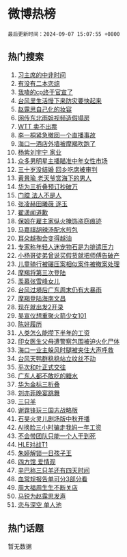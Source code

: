 # 微博热榜

`最后更新时间：2024-09-07 15:07:55 +0800`

## 热门搜索

1. [习主席的中非时间](https://m.weibo.cn/search?containerid=100103type%3D1%26t%3D10%26q%3D%23%E4%B9%A0%E4%B8%BB%E5%B8%AD%E7%9A%84%E4%B8%AD%E9%9D%9E%E6%97%B6%E9%97%B4%23&stream_entry_id=51&isnewpage=1&extparam=seat%3D1%26cate%3D10103%26pos%3D0%26filter_type%3Drealtimehot%26stream_entry_id%3D51%26c_type%3D51%26q%3D%2523%25E4%25B9%25A0%25E4%25B8%25BB%25E5%25B8%25AD%25E7%259A%2584%25E4%25B8%25AD%25E9%259D%259E%25E6%2597%25B6%25E9%2597%25B4%2523%26dgr%3D0%26display_time%3D1725692874%26pre_seqid%3D17256928742770944463)
1. [有没有二本恋综](https://m.weibo.cn/search?containerid=100103type%3D1%26t%3D10%26q%3D%23%E6%9C%89%E6%B2%A1%E6%9C%89%E4%BA%8C%E6%9C%AC%E6%81%8B%E7%BB%BC%23&stream_entry_id=31&isnewpage=1&extparam=seat%3D1%26cate%3D5001%26band_rank%3D1%26flag%3D2%26stream_entry_id%3D31%26pos%3D0%26lcate%3D5001%26filter_type%3Drealtimehot%26realpos%3D1%26c_type%3D31%26q%3D%2523%25E6%259C%2589%25E6%25B2%25A1%25E6%259C%2589%25E4%25BA%258C%25E6%259C%25AC%25E6%2581%258B%25E7%25BB%25BC%2523%26dgr%3D0%26display_time%3D1725692874%26pre_seqid%3D17256928742770944463)
1. [我嗑的cp终于官宣了](https://m.weibo.cn/search?containerid=100103type%3D1%26t%3D10%26q%3D%E6%88%91%E5%97%91%E7%9A%84cp%E7%BB%88%E4%BA%8E%E5%AE%98%E5%AE%A3%E4%BA%86&stream_entry_id=31&isnewpage=1&extparam=seat%3D1%26cate%3D5001%26band_rank%3D2%26flag%3D1%26stream_entry_id%3D31%26pos%3D1%26lcate%3D5001%26filter_type%3Drealtimehot%26realpos%3D2%26c_type%3D31%26q%3D%25E6%2588%2591%25E5%2597%2591%25E7%259A%2584cp%25E7%25BB%2588%25E4%25BA%258E%25E5%25AE%2598%25E5%25AE%25A3%25E4%25BA%2586%26dgr%3D0%26display_time%3D1725692874%26pre_seqid%3D17256928742770944463)
1. [台风里生活慢下来防灾要快起来](https://m.weibo.cn/search?containerid=100103type%3D1%26t%3D10%26q%3D%23%E5%8F%B0%E9%A3%8E%E9%87%8C%E7%94%9F%E6%B4%BB%E6%85%A2%E4%B8%8B%E6%9D%A5%E9%98%B2%E7%81%BE%E8%A6%81%E5%BF%AB%E8%B5%B7%E6%9D%A5%23&stream_entry_id=31&isnewpage=1&extparam=seat%3D1%26cate%3D5001%26band_rank%3D3%26flag%3D0%26stream_entry_id%3D31%26pos%3D2%26lcate%3D5001%26filter_type%3Drealtimehot%26realpos%3D3%26c_type%3D31%26q%3D%2523%25E5%258F%25B0%25E9%25A3%258E%25E9%2587%258C%25E7%2594%259F%25E6%25B4%25BB%25E6%2585%25A2%25E4%25B8%258B%25E6%259D%25A5%25E9%2598%25B2%25E7%2581%25BE%25E8%25A6%2581%25E5%25BF%25AB%25E8%25B5%25B7%25E6%259D%25A5%2523%26dgr%3D0%26display_time%3D1725692874%26pre_seqid%3D17256928742770944463)
1. [赵露思自己化的妆容](https://m.weibo.cn/search?containerid=100103type%3D1%26t%3D10%26q%3D%23%E8%B5%B5%E9%9C%B2%E6%80%9D%E8%87%AA%E5%B7%B1%E5%8C%96%E7%9A%84%E5%A6%86%E5%AE%B9%23&stream_entry_id=31&isnewpage=1&extparam=seat%3D1%26cate%3D5001%26band_rank%3D4%26flag%3D1%26stream_entry_id%3D31%26pos%3D3%26lcate%3D5001%26filter_type%3Drealtimehot%26realpos%3D4%26c_type%3D31%26q%3D%2523%25E8%25B5%25B5%25E9%259C%25B2%25E6%2580%259D%25E8%2587%25AA%25E5%25B7%25B1%25E5%258C%2596%25E7%259A%2584%25E5%25A6%2586%25E5%25AE%25B9%2523%26dgr%3D0%26display_time%3D1725692874%26pre_seqid%3D17256928742770944463)
1. [网传东北雨姐视频造假塌房](https://m.weibo.cn/search?containerid=100103type%3D1%26t%3D10%26q%3D%23%E7%BD%91%E4%BC%A0%E4%B8%9C%E5%8C%97%E9%9B%A8%E5%A7%90%E8%A7%86%E9%A2%91%E9%80%A0%E5%81%87%E5%A1%8C%E6%88%BF%23&stream_entry_id=31&isnewpage=1&extparam=seat%3D1%26cate%3D5001%26band_rank%3D5%26flag%3D2%26stream_entry_id%3D31%26pos%3D4%26lcate%3D5001%26filter_type%3Drealtimehot%26realpos%3D5%26c_type%3D31%26q%3D%2523%25E7%25BD%2591%25E4%25BC%25A0%25E4%25B8%259C%25E5%258C%2597%25E9%259B%25A8%25E5%25A7%2590%25E8%25A7%2586%25E9%25A2%2591%25E9%2580%25A0%25E5%2581%2587%25E5%25A1%258C%25E6%2588%25BF%2523%26dgr%3D0%26display_time%3D1725692874%26pre_seqid%3D17256928742770944463)
1. [WTT 卖不出票](https://m.weibo.cn/search?containerid=100103type%3D1%26t%3D10%26q%3DWTT+%E5%8D%96%E4%B8%8D%E5%87%BA%E7%A5%A8&stream_entry_id=31&isnewpage=1&extparam=seat%3D1%26cate%3D5001%26band_rank%3D6%26flag%3D0%26stream_entry_id%3D31%26pos%3D5%26lcate%3D5001%26filter_type%3Drealtimehot%26realpos%3D6%26c_type%3D31%26q%3DWTT%2520%25E5%258D%2596%25E4%25B8%258D%25E5%2587%25BA%25E7%25A5%25A8%26dgr%3D0%26display_time%3D1725692874%26pre_seqid%3D17256928742770944463)
1. [李一桐紧急撤回一个直播事故](https://m.weibo.cn/search?containerid=100103type%3D1%26t%3D10%26q%3D%E6%9D%8E%E4%B8%80%E6%A1%90%E7%B4%A7%E6%80%A5%E6%92%A4%E5%9B%9E%E4%B8%80%E4%B8%AA%E7%9B%B4%E6%92%AD%E4%BA%8B%E6%95%85&stream_entry_id=31&isnewpage=1&extparam=seat%3D1%26cate%3D5001%26band_rank%3D7%26flag%3D0%26stream_entry_id%3D31%26pos%3D6%26lcate%3D5001%26filter_type%3Drealtimehot%26realpos%3D7%26c_type%3D31%26q%3D%25E6%259D%258E%25E4%25B8%2580%25E6%25A1%2590%25E7%25B4%25A7%25E6%2580%25A5%25E6%2592%25A4%25E5%259B%259E%25E4%25B8%2580%25E4%25B8%25AA%25E7%259B%25B4%25E6%2592%25AD%25E4%25BA%258B%25E6%2595%2585%26dgr%3D0%26display_time%3D1725692874%26pre_seqid%3D17256928742770944463)
1. [海口一酒店外墙被摩羯吹跑了](https://m.weibo.cn/search?containerid=100103type%3D1%26t%3D10%26q%3D%23%E6%B5%B7%E5%8F%A3%E4%B8%80%E9%85%92%E5%BA%97%E5%A4%96%E5%A2%99%E8%A2%AB%E6%91%A9%E7%BE%AF%E5%90%B9%E8%B7%91%E4%BA%86%23&stream_entry_id=31&isnewpage=1&extparam=seat%3D1%26cate%3D5001%26band_rank%3D8%26flag%3D1%26stream_entry_id%3D31%26pos%3D7%26lcate%3D5001%26filter_type%3Drealtimehot%26realpos%3D8%26c_type%3D31%26q%3D%2523%25E6%25B5%25B7%25E5%258F%25A3%25E4%25B8%2580%25E9%2585%2592%25E5%25BA%2597%25E5%25A4%2596%25E5%25A2%2599%25E8%25A2%25AB%25E6%2591%25A9%25E7%25BE%25AF%25E5%2590%25B9%25E8%25B7%2591%25E4%25BA%2586%2523%26dgr%3D0%26display_time%3D1725692874%26pre_seqid%3D17256928742770944463)
1. [杨紫刘宇宁 家业](https://m.weibo.cn/search?containerid=100103type%3D1%26t%3D10%26q%3D%E6%9D%A8%E7%B4%AB%E5%88%98%E5%AE%87%E5%AE%81+%E5%AE%B6%E4%B8%9A&stream_entry_id=31&isnewpage=1&extparam=seat%3D1%26cate%3D5001%26band_rank%3D9%26flag%3D1%26stream_entry_id%3D31%26pos%3D8%26lcate%3D5001%26filter_type%3Drealtimehot%26realpos%3D9%26c_type%3D31%26q%3D%25E6%259D%25A8%25E7%25B4%25AB%25E5%2588%2598%25E5%25AE%2587%25E5%25AE%2581%2520%25E5%25AE%25B6%25E4%25B8%259A%26dgr%3D0%26display_time%3D1725692874%26pre_seqid%3D17256928742770944463)
1. [众多男明星主播瞄准中年女性市场](https://m.weibo.cn/search?containerid=100103type%3D1%26t%3D10%26q%3D%23%E4%BC%97%E5%A4%9A%E7%94%B7%E6%98%8E%E6%98%9F%E4%B8%BB%E6%92%AD%E7%9E%84%E5%87%86%E4%B8%AD%E5%B9%B4%E5%A5%B3%E6%80%A7%E5%B8%82%E5%9C%BA%23&stream_entry_id=31&isnewpage=1&extparam=seat%3D1%26cate%3D5001%26band_rank%3D10%26flag%3D1%26stream_entry_id%3D31%26pos%3D9%26lcate%3D5001%26filter_type%3Drealtimehot%26realpos%3D10%26c_type%3D31%26q%3D%2523%25E4%25BC%2597%25E5%25A4%259A%25E7%2594%25B7%25E6%2598%258E%25E6%2598%259F%25E4%25B8%25BB%25E6%2592%25AD%25E7%259E%2584%25E5%2587%2586%25E4%25B8%25AD%25E5%25B9%25B4%25E5%25A5%25B3%25E6%2580%25A7%25E5%25B8%2582%25E5%259C%25BA%2523%26dgr%3D0%26display_time%3D1725692874%26pre_seqid%3D17256928742770944463)
1. [三十岁没结婚 回乡吃席被审判](https://m.weibo.cn/search?containerid=100103type%3D1%26t%3D10%26q%3D%E4%B8%89%E5%8D%81%E5%B2%81%E6%B2%A1%E7%BB%93%E5%A9%9A+%E5%9B%9E%E4%B9%A1%E5%90%83%E5%B8%AD%E8%A2%AB%E5%AE%A1%E5%88%A4&stream_entry_id=31&isnewpage=1&extparam=seat%3D1%26cate%3D5001%26band_rank%3D11%26flag%3D1%26stream_entry_id%3D31%26pos%3D10%26lcate%3D5001%26filter_type%3Drealtimehot%26realpos%3D11%26c_type%3D31%26q%3D%25E4%25B8%2589%25E5%258D%2581%25E5%25B2%2581%25E6%25B2%25A1%25E7%25BB%2593%25E5%25A9%259A%2520%25E5%259B%259E%25E4%25B9%25A1%25E5%2590%2583%25E5%25B8%25AD%25E8%25A2%25AB%25E5%25AE%25A1%25E5%2588%25A4%26dgr%3D0%26display_time%3D1725692874%26pre_seqid%3D17256928742770944463)
1. [黄景瑜 老天爷赏海下的男人](https://m.weibo.cn/search?containerid=100103type%3D1%26t%3D10%26q%3D%E9%BB%84%E6%99%AF%E7%91%9C+%E8%80%81%E5%A4%A9%E7%88%B7%E8%B5%8F%E6%B5%B7%E4%B8%8B%E7%9A%84%E7%94%B7%E4%BA%BA&stream_entry_id=31&isnewpage=1&extparam=seat%3D1%26cate%3D5001%26band_rank%3D12%26flag%3D1%26stream_entry_id%3D31%26pos%3D11%26lcate%3D5001%26filter_type%3Drealtimehot%26realpos%3D12%26c_type%3D31%26q%3D%25E9%25BB%2584%25E6%2599%25AF%25E7%2591%259C%2520%25E8%2580%2581%25E5%25A4%25A9%25E7%2588%25B7%25E8%25B5%258F%25E6%25B5%25B7%25E4%25B8%258B%25E7%259A%2584%25E7%2594%25B7%25E4%25BA%25BA%26dgr%3D0%26display_time%3D1725692874%26pre_seqid%3D17256928742770944463)
1. [华为三折叠预订秒破万](https://m.weibo.cn/search?containerid=100103type%3D1%26t%3D10%26q%3D%23%E5%8D%8E%E4%B8%BA%E4%B8%89%E6%8A%98%E5%8F%A0%E9%A2%84%E8%AE%A2%E7%A7%92%E7%A0%B4%E4%B8%87%23&stream_entry_id=31&isnewpage=1&extparam=seat%3D1%26cate%3D5001%26band_rank%3D13%26flag%3D0%26stream_entry_id%3D31%26pos%3D12%26lcate%3D5001%26filter_type%3Drealtimehot%26realpos%3D13%26c_type%3D31%26q%3D%2523%25E5%258D%258E%25E4%25B8%25BA%25E4%25B8%2589%25E6%258A%2598%25E5%258F%25A0%25E9%25A2%2584%25E8%25AE%25A2%25E7%25A7%2592%25E7%25A0%25B4%25E4%25B8%2587%2523%26dgr%3D0%26display_time%3D1725692874%26pre_seqid%3D17256928742770944463)
1. [门腔 法人不是人](https://m.weibo.cn/search?containerid=100103type%3D1%26t%3D10%26q%3D%E9%97%A8%E8%85%94+%E6%B3%95%E4%BA%BA%E4%B8%8D%E6%98%AF%E4%BA%BA&stream_entry_id=31&isnewpage=1&extparam=seat%3D1%26cate%3D5001%26band_rank%3D14%26flag%3D1%26stream_entry_id%3D31%26pos%3D13%26lcate%3D5001%26filter_type%3Drealtimehot%26realpos%3D14%26c_type%3D31%26q%3D%25E9%2597%25A8%25E8%2585%2594%2520%25E6%25B3%2595%25E4%25BA%25BA%25E4%25B8%258D%25E6%2598%25AF%25E4%25BA%25BA%26dgr%3D0%26display_time%3D1725692874%26pre_seqid%3D17256928742770944463)
1. [张凌赫田曦薇 逐玉](https://m.weibo.cn/search?containerid=100103type%3D1%26t%3D10%26q%3D%E5%BC%A0%E5%87%8C%E8%B5%AB%E7%94%B0%E6%9B%A6%E8%96%87+%E9%80%90%E7%8E%89&stream_entry_id=31&isnewpage=1&extparam=seat%3D1%26cate%3D5001%26band_rank%3D15%26flag%3D1%26stream_entry_id%3D31%26pos%3D14%26lcate%3D5001%26filter_type%3Drealtimehot%26realpos%3D15%26c_type%3D31%26q%3D%25E5%25BC%25A0%25E5%2587%258C%25E8%25B5%25AB%25E7%2594%25B0%25E6%259B%25A6%25E8%2596%2587%2520%25E9%2580%2590%25E7%258E%2589%26dgr%3D0%26display_time%3D1725692874%26pre_seqid%3D17256928742770944463)
1. [翟潇闻道歉](https://m.weibo.cn/search?containerid=100103type%3D1%26t%3D10%26q%3D%E7%BF%9F%E6%BD%87%E9%97%BB%E9%81%93%E6%AD%89&stream_entry_id=31&isnewpage=1&extparam=seat%3D1%26cate%3D5001%26band_rank%3D16%26flag%3D2%26stream_entry_id%3D31%26pos%3D15%26lcate%3D5001%26filter_type%3Drealtimehot%26realpos%3D16%26c_type%3D31%26q%3D%25E7%25BF%259F%25E6%25BD%2587%25E9%2597%25BB%25E9%2581%2593%25E6%25AD%2589%26dgr%3D0%26display_time%3D1725692874%26pre_seqid%3D17256928742770944463)
1. [保姆在雇主家纵火掩饰盗窃痕迹](https://m.weibo.cn/search?containerid=100103type%3D1%26t%3D10%26q%3D%23%E4%BF%9D%E5%A7%86%E5%9C%A8%E9%9B%87%E4%B8%BB%E5%AE%B6%E7%BA%B5%E7%81%AB%E6%8E%A9%E9%A5%B0%E7%9B%97%E7%AA%83%E7%97%95%E8%BF%B9%23&stream_entry_id=31&isnewpage=1&extparam=seat%3D1%26cate%3D5001%26band_rank%3D17%26flag%3D1%26stream_entry_id%3D31%26pos%3D16%26lcate%3D5001%26filter_type%3Drealtimehot%26realpos%3D17%26c_type%3D31%26q%3D%2523%25E4%25BF%259D%25E5%25A7%2586%25E5%259C%25A8%25E9%259B%2587%25E4%25B8%25BB%25E5%25AE%25B6%25E7%25BA%25B5%25E7%2581%25AB%25E6%258E%25A9%25E9%25A5%25B0%25E7%259B%2597%25E7%25AA%2583%25E7%2597%2595%25E8%25BF%25B9%2523%26dgr%3D0%26display_time%3D1725692874%26pre_seqid%3D17256928742770944463)
1. [马嘉祺胡辣汤配水煎包](https://m.weibo.cn/search?containerid=100103type%3D1%26t%3D10%26q%3D%23%E9%A9%AC%E5%98%89%E7%A5%BA%E8%83%A1%E8%BE%A3%E6%B1%A4%E9%85%8D%E6%B0%B4%E7%85%8E%E5%8C%85%23&stream_entry_id=31&isnewpage=1&extparam=seat%3D1%26cate%3D5001%26band_rank%3D18%26flag%3D0%26stream_entry_id%3D31%26pos%3D17%26lcate%3D5001%26filter_type%3Drealtimehot%26realpos%3D18%26c_type%3D31%26q%3D%2523%25E9%25A9%25AC%25E5%2598%2589%25E7%25A5%25BA%25E8%2583%25A1%25E8%25BE%25A3%25E6%25B1%25A4%25E9%2585%258D%25E6%25B0%25B4%25E7%2585%258E%25E5%258C%2585%2523%26dgr%3D0%26display_time%3D1725692874%26pre_seqid%3D17256928742770944463)
1. [耳朵越掏会变得越油](https://m.weibo.cn/search?containerid=100103type%3D1%26t%3D10%26q%3D%23%E8%80%B3%E6%9C%B5%E8%B6%8A%E6%8E%8F%E4%BC%9A%E5%8F%98%E5%BE%97%E8%B6%8A%E6%B2%B9%23&stream_entry_id=31&isnewpage=1&extparam=seat%3D1%26cate%3D5001%26band_rank%3D19%26flag%3D0%26stream_entry_id%3D31%26pos%3D18%26lcate%3D5001%26filter_type%3Drealtimehot%26realpos%3D19%26c_type%3D31%26q%3D%2523%25E8%2580%25B3%25E6%259C%25B5%25E8%25B6%258A%25E6%258E%258F%25E4%25BC%259A%25E5%258F%2598%25E5%25BE%2597%25E8%25B6%258A%25E6%25B2%25B9%2523%26dgr%3D0%26display_time%3D1725692874%26pre_seqid%3D17256928742770944463)
1. [专家称年轻人迷宠物石是为排遣压力](https://m.weibo.cn/search?containerid=100103type%3D1%26t%3D10%26q%3D%23%E4%B8%93%E5%AE%B6%E7%A7%B0%E5%B9%B4%E8%BD%BB%E4%BA%BA%E8%BF%B7%E5%AE%A0%E7%89%A9%E7%9F%B3%E6%98%AF%E4%B8%BA%E6%8E%92%E9%81%A3%E5%8E%8B%E5%8A%9B%23&stream_entry_id=31&isnewpage=1&extparam=seat%3D1%26cate%3D5001%26band_rank%3D20%26flag%3D1%26stream_entry_id%3D31%26pos%3D19%26lcate%3D5001%26filter_type%3Drealtimehot%26realpos%3D20%26c_type%3D31%26q%3D%2523%25E4%25B8%2593%25E5%25AE%25B6%25E7%25A7%25B0%25E5%25B9%25B4%25E8%25BD%25BB%25E4%25BA%25BA%25E8%25BF%25B7%25E5%25AE%25A0%25E7%2589%25A9%25E7%259F%25B3%25E6%2598%25AF%25E4%25B8%25BA%25E6%258E%2592%25E9%2581%25A3%25E5%258E%258B%25E5%258A%259B%2523%26dgr%3D0%26display_time%3D1725692874%26pre_seqid%3D17256928742770944463)
1. [小杨哥徒弟曾说买假货就把师傅告破产](https://m.weibo.cn/search?containerid=100103type%3D1%26t%3D10%26q%3D%23%E5%B0%8F%E6%9D%A8%E5%93%A5%E5%BE%92%E5%BC%9F%E6%9B%BE%E8%AF%B4%E4%B9%B0%E5%81%87%E8%B4%A7%E5%B0%B1%E6%8A%8A%E5%B8%88%E5%82%85%E5%91%8A%E7%A0%B4%E4%BA%A7%23&stream_entry_id=31&isnewpage=1&extparam=seat%3D1%26cate%3D5001%26band_rank%3D21%26flag%3D2%26stream_entry_id%3D31%26pos%3D20%26lcate%3D5001%26filter_type%3Drealtimehot%26realpos%3D21%26c_type%3D31%26q%3D%2523%25E5%25B0%258F%25E6%259D%25A8%25E5%2593%25A5%25E5%25BE%2592%25E5%25BC%259F%25E6%259B%25BE%25E8%25AF%25B4%25E4%25B9%25B0%25E5%2581%2587%25E8%25B4%25A7%25E5%25B0%25B1%25E6%258A%258A%25E5%25B8%2588%25E5%2582%2585%25E5%2591%258A%25E7%25A0%25B4%25E4%25BA%25A7%2523%26dgr%3D0%26display_time%3D1725692874%26pre_seqid%3D17256928742770944463)
1. [儿童骑行被碾压案相似案件被撤案处理](https://m.weibo.cn/search?containerid=100103type%3D1%26t%3D10%26q%3D%23%E5%84%BF%E7%AB%A5%E9%AA%91%E8%A1%8C%E8%A2%AB%E7%A2%BE%E5%8E%8B%E6%A1%88%E7%9B%B8%E4%BC%BC%E6%A1%88%E4%BB%B6%E8%A2%AB%E6%92%A4%E6%A1%88%E5%A4%84%E7%90%86%23&stream_entry_id=31&isnewpage=1&extparam=seat%3D1%26cate%3D5001%26band_rank%3D22%26flag%3D1%26stream_entry_id%3D31%26pos%3D21%26lcate%3D5001%26filter_type%3Drealtimehot%26realpos%3D22%26c_type%3D31%26q%3D%2523%25E5%2584%25BF%25E7%25AB%25A5%25E9%25AA%2591%25E8%25A1%258C%25E8%25A2%25AB%25E7%25A2%25BE%25E5%258E%258B%25E6%25A1%2588%25E7%259B%25B8%25E4%25BC%25BC%25E6%25A1%2588%25E4%25BB%25B6%25E8%25A2%25AB%25E6%2592%25A4%25E6%25A1%2588%25E5%25A4%2584%25E7%2590%2586%2523%26dgr%3D0%26display_time%3D1725692874%26pre_seqid%3D17256928742770944463)
1. [摩羯将第三次登陆](https://m.weibo.cn/search?containerid=100103type%3D1%26t%3D10%26q%3D%23%E6%91%A9%E7%BE%AF%E5%B0%86%E7%AC%AC%E4%B8%89%E6%AC%A1%E7%99%BB%E9%99%86%23&stream_entry_id=31&isnewpage=1&extparam=seat%3D1%26cate%3D5001%26band_rank%3D23%26flag%3D0%26stream_entry_id%3D31%26pos%3D22%26lcate%3D5001%26filter_type%3Drealtimehot%26realpos%3D23%26c_type%3D31%26q%3D%2523%25E6%2591%25A9%25E7%25BE%25AF%25E5%25B0%2586%25E7%25AC%25AC%25E4%25B8%2589%25E6%25AC%25A1%25E7%2599%25BB%25E9%2599%2586%2523%26dgr%3D0%26display_time%3D1725692874%26pre_seqid%3D17256928742770944463)
1. [羡慕张雪峰女儿](https://m.weibo.cn/search?containerid=100103type%3D1%26t%3D10%26q%3D%E7%BE%A1%E6%85%95%E5%BC%A0%E9%9B%AA%E5%B3%B0%E5%A5%B3%E5%84%BF&stream_entry_id=31&isnewpage=1&extparam=seat%3D1%26cate%3D5001%26band_rank%3D24%26flag%3D1%26stream_entry_id%3D31%26pos%3D23%26lcate%3D5001%26filter_type%3Drealtimehot%26realpos%3D24%26c_type%3D31%26q%3D%25E7%25BE%25A1%25E6%2585%2595%25E5%25BC%25A0%25E9%259B%25AA%25E5%25B3%25B0%25E5%25A5%25B3%25E5%2584%25BF%26dgr%3D0%26display_time%3D1725692874%26pre_seqid%3D17256928742770944463)
1. [台风过境后广东周末仍有大暴雨](https://m.weibo.cn/search?containerid=100103type%3D1%26t%3D10%26q%3D%23%E5%8F%B0%E9%A3%8E%E8%BF%87%E5%A2%83%E5%90%8E%E5%B9%BF%E4%B8%9C%E5%91%A8%E6%9C%AB%E4%BB%8D%E6%9C%89%E5%A4%A7%E6%9A%B4%E9%9B%A8%23&stream_entry_id=31&isnewpage=1&extparam=seat%3D1%26cate%3D5001%26band_rank%3D25%26flag%3D0%26stream_entry_id%3D31%26pos%3D24%26lcate%3D5001%26filter_type%3Drealtimehot%26realpos%3D25%26c_type%3D31%26q%3D%2523%25E5%258F%25B0%25E9%25A3%258E%25E8%25BF%2587%25E5%25A2%2583%25E5%2590%258E%25E5%25B9%25BF%25E4%25B8%259C%25E5%2591%25A8%25E6%259C%25AB%25E4%25BB%258D%25E6%259C%2589%25E5%25A4%25A7%25E6%259A%25B4%25E9%259B%25A8%2523%26dgr%3D0%26display_time%3D1725692874%26pre_seqid%3D17256928742770944463)
1. [摩羯登陆海南文昌](https://m.weibo.cn/search?containerid=100103type%3D1%26t%3D10%26q%3D%23%E6%91%A9%E7%BE%AF%E7%99%BB%E9%99%86%E6%B5%B7%E5%8D%97%E6%96%87%E6%98%8C%23&stream_entry_id=31&isnewpage=1&extparam=seat%3D1%26cate%3D5001%26band_rank%3D26%26flag%3D0%26stream_entry_id%3D31%26pos%3D25%26lcate%3D5001%26filter_type%3Drealtimehot%26realpos%3D26%26c_type%3D31%26q%3D%2523%25E6%2591%25A9%25E7%25BE%25AF%25E7%2599%25BB%25E9%2599%2586%25E6%25B5%25B7%25E5%258D%2597%25E6%2596%2587%25E6%2598%258C%2523%26dgr%3D0%26display_time%3D1725692874%26pre_seqid%3D17256928742770944463)
1. [现在就出发2开录](https://m.weibo.cn/search?containerid=100103type%3D1%26t%3D10%26q%3D%23%E7%8E%B0%E5%9C%A8%E5%B0%B1%E5%87%BA%E5%8F%912%E5%BC%80%E5%BD%95%23&stream_entry_id=31&isnewpage=1&extparam=seat%3D1%26cate%3D5001%26band_rank%3D27%26flag%3D1%26stream_entry_id%3D31%26pos%3D26%26lcate%3D5001%26filter_type%3Drealtimehot%26realpos%3D27%26c_type%3D31%26q%3D%2523%25E7%258E%25B0%25E5%259C%25A8%25E5%25B0%25B1%25E5%2587%25BA%25E5%258F%25912%25E5%25BC%2580%25E5%25BD%2595%2523%26dgr%3D0%26display_time%3D1725692874%26pre_seqid%3D17256928742770944463)
1. [吴宣仪想重聚火箭少女101](https://m.weibo.cn/search?containerid=100103type%3D1%26t%3D10%26q%3D%E5%90%B4%E5%AE%A3%E4%BB%AA%E6%83%B3%E9%87%8D%E8%81%9A%E7%81%AB%E7%AE%AD%E5%B0%91%E5%A5%B3101&stream_entry_id=31&isnewpage=1&extparam=seat%3D1%26cate%3D5001%26band_rank%3D28%26flag%3D1%26stream_entry_id%3D31%26pos%3D27%26lcate%3D5001%26filter_type%3Drealtimehot%26realpos%3D28%26c_type%3D31%26q%3D%25E5%2590%25B4%25E5%25AE%25A3%25E4%25BB%25AA%25E6%2583%25B3%25E9%2587%258D%25E8%2581%259A%25E7%2581%25AB%25E7%25AE%25AD%25E5%25B0%2591%25E5%25A5%25B3101%26dgr%3D0%26display_time%3D1725692874%26pre_seqid%3D17256928742770944463)
1. [陈好履历](https://m.weibo.cn/search?containerid=100103type%3D1%26t%3D10%26q%3D%E9%99%88%E5%A5%BD%E5%B1%A5%E5%8E%86&stream_entry_id=31&isnewpage=1&extparam=seat%3D1%26cate%3D5001%26band_rank%3D29%26flag%3D1%26stream_entry_id%3D31%26pos%3D28%26lcate%3D5001%26filter_type%3Drealtimehot%26realpos%3D29%26c_type%3D31%26q%3D%25E9%2599%2588%25E5%25A5%25BD%25E5%25B1%25A5%25E5%258E%2586%26dgr%3D0%26display_time%3D1725692874%26pre_seqid%3D17256928742770944463)
1. [人类怎么能攒下半年的工资](https://m.weibo.cn/search?containerid=100103type%3D1%26t%3D10%26q%3D%E4%BA%BA%E7%B1%BB%E6%80%8E%E4%B9%88%E8%83%BD%E6%94%92%E4%B8%8B%E5%8D%8A%E5%B9%B4%E7%9A%84%E5%B7%A5%E8%B5%84&stream_entry_id=31&isnewpage=1&extparam=seat%3D1%26cate%3D5001%26band_rank%3D30%26flag%3D1%26stream_entry_id%3D31%26pos%3D29%26lcate%3D5001%26filter_type%3Drealtimehot%26realpos%3D30%26c_type%3D31%26q%3D%25E4%25BA%25BA%25E7%25B1%25BB%25E6%2580%258E%25E4%25B9%2588%25E8%2583%25BD%25E6%2594%2592%25E4%25B8%258B%25E5%258D%258A%25E5%25B9%25B4%25E7%259A%2584%25E5%25B7%25A5%25E8%25B5%2584%26dgr%3D0%26display_time%3D1725692874%26pre_seqid%3D17256928742770944463)
1. [印女医生父母遭警察包围被迫火化尸体](https://m.weibo.cn/search?containerid=100103type%3D1%26t%3D10%26q%3D%23%E5%8D%B0%E5%A5%B3%E5%8C%BB%E7%94%9F%E7%88%B6%E6%AF%8D%E9%81%AD%E8%AD%A6%E5%AF%9F%E5%8C%85%E5%9B%B4%E8%A2%AB%E8%BF%AB%E7%81%AB%E5%8C%96%E5%B0%B8%E4%BD%93%23&stream_entry_id=31&isnewpage=1&extparam=seat%3D1%26cate%3D5001%26band_rank%3D31%26flag%3D0%26stream_entry_id%3D31%26pos%3D30%26lcate%3D5001%26filter_type%3Drealtimehot%26realpos%3D31%26c_type%3D31%26q%3D%2523%25E5%258D%25B0%25E5%25A5%25B3%25E5%258C%25BB%25E7%2594%259F%25E7%2588%25B6%25E6%25AF%258D%25E9%2581%25AD%25E8%25AD%25A6%25E5%25AF%259F%25E5%258C%2585%25E5%259B%25B4%25E8%25A2%25AB%25E8%25BF%25AB%25E7%2581%25AB%25E5%258C%2596%25E5%25B0%25B8%25E4%25BD%2593%2523%26dgr%3D0%26display_time%3D1725692874%26pre_seqid%3D17256928742770944463)
1. [海口一业主躲风时腿被夹住大声呼救](https://m.weibo.cn/search?containerid=100103type%3D1%26t%3D10%26q%3D%23%E6%B5%B7%E5%8F%A3%E4%B8%80%E4%B8%9A%E4%B8%BB%E8%BA%B2%E9%A3%8E%E6%97%B6%E8%85%BF%E8%A2%AB%E5%A4%B9%E4%BD%8F%E5%A4%A7%E5%A3%B0%E5%91%BC%E6%95%91%23&stream_entry_id=31&isnewpage=1&extparam=seat%3D1%26cate%3D5001%26band_rank%3D32%26flag%3D1%26stream_entry_id%3D31%26pos%3D31%26lcate%3D5001%26filter_type%3Drealtimehot%26realpos%3D32%26c_type%3D31%26q%3D%2523%25E6%25B5%25B7%25E5%258F%25A3%25E4%25B8%2580%25E4%25B8%259A%25E4%25B8%25BB%25E8%25BA%25B2%25E9%25A3%258E%25E6%2597%25B6%25E8%2585%25BF%25E8%25A2%25AB%25E5%25A4%25B9%25E4%25BD%258F%25E5%25A4%25A7%25E5%25A3%25B0%25E5%2591%25BC%25E6%2595%2591%2523%26dgr%3D0%26display_time%3D1725692874%26pre_seqid%3D17256928742770944463)
1. [台风天鸭群稳稳站立纹丝不动](https://m.weibo.cn/search?containerid=100103type%3D1%26t%3D10%26q%3D%23%E5%8F%B0%E9%A3%8E%E5%A4%A9%E9%B8%AD%E7%BE%A4%E7%A8%B3%E7%A8%B3%E7%AB%99%E7%AB%8B%E7%BA%B9%E4%B8%9D%E4%B8%8D%E5%8A%A8%23&stream_entry_id=31&isnewpage=1&extparam=seat%3D1%26cate%3D5001%26band_rank%3D33%26flag%3D1%26stream_entry_id%3D31%26pos%3D32%26lcate%3D5001%26filter_type%3Drealtimehot%26realpos%3D33%26c_type%3D31%26q%3D%2523%25E5%258F%25B0%25E9%25A3%258E%25E5%25A4%25A9%25E9%25B8%25AD%25E7%25BE%25A4%25E7%25A8%25B3%25E7%25A8%25B3%25E7%25AB%2599%25E7%25AB%258B%25E7%25BA%25B9%25E4%25B8%259D%25E4%25B8%258D%25E5%258A%25A8%2523%26dgr%3D0%26display_time%3D1725692874%26pre_seqid%3D17256928742770944463)
1. [平次和叶正式交往](https://m.weibo.cn/search?containerid=100103type%3D1%26t%3D10%26q%3D%E5%B9%B3%E6%AC%A1%E5%92%8C%E5%8F%B6%E6%AD%A3%E5%BC%8F%E4%BA%A4%E5%BE%80&stream_entry_id=31&isnewpage=1&extparam=seat%3D1%26cate%3D5001%26band_rank%3D34%26flag%3D0%26stream_entry_id%3D31%26pos%3D33%26lcate%3D5001%26filter_type%3Drealtimehot%26realpos%3D34%26c_type%3D31%26q%3D%25E5%25B9%25B3%25E6%25AC%25A1%25E5%2592%258C%25E5%258F%25B6%25E6%25AD%25A3%25E5%25BC%258F%25E4%25BA%25A4%25E5%25BE%2580%26dgr%3D0%26display_time%3D1725692874%26pre_seqid%3D17256928742770944463)
1. [广东人都不敢吃的糖水](https://m.weibo.cn/search?containerid=100103type%3D1%26t%3D10%26q%3D%23%E5%B9%BF%E4%B8%9C%E4%BA%BA%E9%83%BD%E4%B8%8D%E6%95%A2%E5%90%83%E7%9A%84%E7%B3%96%E6%B0%B4%23&stream_entry_id=31&isnewpage=1&extparam=seat%3D1%26cate%3D5001%26band_rank%3D35%26flag%3D1%26stream_entry_id%3D31%26pos%3D34%26lcate%3D5001%26filter_type%3Drealtimehot%26realpos%3D35%26c_type%3D31%26q%3D%2523%25E5%25B9%25BF%25E4%25B8%259C%25E4%25BA%25BA%25E9%2583%25BD%25E4%25B8%258D%25E6%2595%25A2%25E5%2590%2583%25E7%259A%2584%25E7%25B3%2596%25E6%25B0%25B4%2523%26dgr%3D0%26display_time%3D1725692874%26pre_seqid%3D17256928742770944463)
1. [华为金标三折叠](https://m.weibo.cn/search?containerid=100103type%3D1%26t%3D10%26q%3D%23%E5%8D%8E%E4%B8%BA%E9%87%91%E6%A0%87%E4%B8%89%E6%8A%98%E5%8F%A0%23&stream_entry_id=31&isnewpage=1&extparam=seat%3D1%26cate%3D5001%26adid%3D253636%26flag%3D0%26stream_entry_id%3D31%26pos%3D35%26lcate%3D5001%26band_rank%3D36%26filter_type%3Drealtimehot%26realpos%3D36%26c_type%3D31%26q%3D%2523%25E5%258D%258E%25E4%25B8%25BA%25E9%2587%2591%25E6%25A0%2587%25E4%25B8%2589%25E6%258A%2598%25E5%258F%25A0%2523%26dgr%3D0%26display_time%3D1725692874%26pre_seqid%3D17256928742770944463)
1. [刘亦菲晚宴跳舞](https://m.weibo.cn/search?containerid=100103type%3D1%26t%3D10%26q%3D%23%E5%88%98%E4%BA%A6%E8%8F%B2%E6%99%9A%E5%AE%B4%E8%B7%B3%E8%88%9E%23&stream_entry_id=31&isnewpage=1&extparam=seat%3D1%26cate%3D5001%26band_rank%3D37%26flag%3D0%26stream_entry_id%3D31%26pos%3D36%26lcate%3D5001%26filter_type%3Drealtimehot%26realpos%3D37%26c_type%3D31%26q%3D%2523%25E5%2588%2598%25E4%25BA%25A6%25E8%258F%25B2%25E6%2599%259A%25E5%25AE%25B4%25E8%25B7%25B3%25E8%2588%259E%2523%26dgr%3D0%26display_time%3D1725692874%26pre_seqid%3D17256928742770944463)
1. [三只羊](https://m.weibo.cn/search?containerid=100103type%3D1%26t%3D10%26q%3D%E4%B8%89%E5%8F%AA%E7%BE%8A&stream_entry_id=31&isnewpage=1&extparam=seat%3D1%26cate%3D5001%26band_rank%3D38%26flag%3D0%26stream_entry_id%3D31%26pos%3D37%26lcate%3D5001%26filter_type%3Drealtimehot%26realpos%3D38%26c_type%3D31%26q%3D%25E4%25B8%2589%25E5%258F%25AA%25E7%25BE%258A%26dgr%3D0%26display_time%3D1725692874%26pre_seqid%3D17256928742770944463)
1. [谢霆锋玩三国志战略版](https://m.weibo.cn/search?containerid=100103type%3D1%26t%3D10%26q%3D%23%E8%B0%A2%E9%9C%86%E9%94%8B%E7%8E%A9%E4%B8%89%E5%9B%BD%E5%BF%97%E6%88%98%E7%95%A5%E7%89%88%23&stream_entry_id=31&isnewpage=1&extparam=seat%3D1%26cate%3D5001%26adid%3D253470%26flag%3D0%26stream_entry_id%3D31%26pos%3D38%26lcate%3D5001%26band_rank%3D39%26filter_type%3Drealtimehot%26realpos%3D39%26c_type%3D31%26q%3D%2523%25E8%25B0%25A2%25E9%259C%2586%25E9%2594%258B%25E7%258E%25A9%25E4%25B8%2589%25E5%259B%25BD%25E5%25BF%2597%25E6%2588%2598%25E7%2595%25A5%25E7%2589%2588%2523%26dgr%3D0%26display_time%3D1725692874%26pre_seqid%3D17256928742770944463)
1. [石昊火灵儿剧场版中秋开播](https://m.weibo.cn/search?containerid=100103type%3D1%26t%3D10%26q%3D%E7%9F%B3%E6%98%8A%E7%81%AB%E7%81%B5%E5%84%BF%E5%89%A7%E5%9C%BA%E7%89%88%E4%B8%AD%E7%A7%8B%E5%BC%80%E6%92%AD&stream_entry_id=31&isnewpage=1&extparam=seat%3D1%26cate%3D5001%26band_rank%3D40%26flag%3D1%26stream_entry_id%3D31%26pos%3D39%26lcate%3D5001%26filter_type%3Drealtimehot%26realpos%3D40%26c_type%3D31%26q%3D%25E7%259F%25B3%25E6%2598%258A%25E7%2581%25AB%25E7%2581%25B5%25E5%2584%25BF%25E5%2589%25A7%25E5%259C%25BA%25E7%2589%2588%25E4%25B8%25AD%25E7%25A7%258B%25E5%25BC%2580%25E6%2592%25AD%26dgr%3D0%26display_time%3D1725692874%26pre_seqid%3D17256928742770944463)
1. [AI换脸三小时骗走我妈一年工资](https://m.weibo.cn/search?containerid=100103type%3D1%26t%3D10%26q%3D%23AI%E6%8D%A2%E8%84%B8%E4%B8%89%E5%B0%8F%E6%97%B6%E9%AA%97%E8%B5%B0%E6%88%91%E5%A6%88%E4%B8%80%E5%B9%B4%E5%B7%A5%E8%B5%84%23&stream_entry_id=31&isnewpage=1&extparam=seat%3D1%26cate%3D5001%26band_rank%3D41%26flag%3D0%26stream_entry_id%3D31%26pos%3D40%26lcate%3D5001%26filter_type%3Drealtimehot%26realpos%3D41%26c_type%3D31%26q%3D%2523AI%25E6%258D%25A2%25E8%2584%25B8%25E4%25B8%2589%25E5%25B0%258F%25E6%2597%25B6%25E9%25AA%2597%25E8%25B5%25B0%25E6%2588%2591%25E5%25A6%2588%25E4%25B8%2580%25E5%25B9%25B4%25E5%25B7%25A5%25E8%25B5%2584%2523%26dgr%3D0%26display_time%3D1725692874%26pre_seqid%3D17256928742770944463)
1. [不会带团队只能一个人干到死](https://m.weibo.cn/search?containerid=100103type%3D1%26t%3D10%26q%3D%E4%B8%8D%E4%BC%9A%E5%B8%A6%E5%9B%A2%E9%98%9F%E5%8F%AA%E8%83%BD%E4%B8%80%E4%B8%AA%E4%BA%BA%E5%B9%B2%E5%88%B0%E6%AD%BB&stream_entry_id=31&isnewpage=1&extparam=seat%3D1%26cate%3D5001%26band_rank%3D42%26flag%3D1%26stream_entry_id%3D31%26pos%3D41%26lcate%3D5001%26filter_type%3Drealtimehot%26realpos%3D42%26c_type%3D31%26q%3D%25E4%25B8%258D%25E4%25BC%259A%25E5%25B8%25A6%25E5%259B%25A2%25E9%2598%259F%25E5%258F%25AA%25E8%2583%25BD%25E4%25B8%2580%25E4%25B8%25AA%25E4%25BA%25BA%25E5%25B9%25B2%25E5%2588%25B0%25E6%25AD%25BB%26dgr%3D0%26display_time%3D1725692874%26pre_seqid%3D17256928742770944463)
1. [HLE对战T1](https://m.weibo.cn/search?containerid=100103type%3D1%26t%3D10%26q%3D%23HLE%E5%AF%B9%E6%88%98T1%23&stream_entry_id=31&isnewpage=1&extparam=seat%3D1%26cate%3D5001%26band_rank%3D43%26flag%3D1%26stream_entry_id%3D31%26pos%3D42%26lcate%3D5001%26filter_type%3Drealtimehot%26realpos%3D43%26c_type%3D31%26q%3D%2523HLE%25E5%25AF%25B9%25E6%2588%2598T1%2523%26dgr%3D0%26display_time%3D1725692874%26pre_seqid%3D17256928742770944463)
1. [朱婷解锁一日孩子王](https://m.weibo.cn/search?containerid=100103type%3D1%26t%3D10%26q%3D%E6%9C%B1%E5%A9%B7%E8%A7%A3%E9%94%81%E4%B8%80%E6%97%A5%E5%AD%A9%E5%AD%90%E7%8E%8B&stream_entry_id=31&isnewpage=1&extparam=seat%3D1%26cate%3D5001%26band_rank%3D44%26flag%3D1%26stream_entry_id%3D31%26pos%3D43%26lcate%3D5001%26filter_type%3Drealtimehot%26realpos%3D44%26c_type%3D31%26q%3D%25E6%259C%25B1%25E5%25A9%25B7%25E8%25A7%25A3%25E9%2594%2581%25E4%25B8%2580%25E6%2597%25A5%25E5%25AD%25A9%25E5%25AD%2590%25E7%258E%258B%26dgr%3D0%26display_time%3D1725692874%26pre_seqid%3D17256928742770944463)
1. [四方馆 爱情观](https://m.weibo.cn/search?containerid=100103type%3D1%26t%3D10%26q%3D%E5%9B%9B%E6%96%B9%E9%A6%86+%E7%88%B1%E6%83%85%E8%A7%82&stream_entry_id=31&isnewpage=1&extparam=seat%3D1%26cate%3D5001%26band_rank%3D45%26flag%3D1%26stream_entry_id%3D31%26pos%3D44%26lcate%3D5001%26filter_type%3Drealtimehot%26realpos%3D45%26c_type%3D31%26q%3D%25E5%259B%259B%25E6%2596%25B9%25E9%25A6%2586%2520%25E7%2588%25B1%25E6%2583%2585%25E8%25A7%2582%26dgr%3D0%26display_time%3D1725692874%26pre_seqid%3D17256928742770944463)
1. [辛巴称三只羊还有四天时间](https://m.weibo.cn/search?containerid=100103type%3D1%26t%3D10%26q%3D%23%E8%BE%9B%E5%B7%B4%E7%A7%B0%E4%B8%89%E5%8F%AA%E7%BE%8A%E8%BF%98%E6%9C%89%E5%9B%9B%E5%A4%A9%E6%97%B6%E9%97%B4%23&stream_entry_id=31&isnewpage=1&extparam=seat%3D1%26cate%3D5001%26band_rank%3D46%26flag%3D0%26stream_entry_id%3D31%26pos%3D45%26lcate%3D5001%26filter_type%3Drealtimehot%26realpos%3D46%26c_type%3D31%26q%3D%2523%25E8%25BE%259B%25E5%25B7%25B4%25E7%25A7%25B0%25E4%25B8%2589%25E5%258F%25AA%25E7%25BE%258A%25E8%25BF%2598%25E6%259C%2589%25E5%259B%259B%25E5%25A4%25A9%25E6%2597%25B6%25E9%2597%25B4%2523%26dgr%3D0%26display_time%3D1725692874%26pre_seqid%3D17256928742770944463)
1. [血常规报告单可分3部分看](https://m.weibo.cn/search?containerid=100103type%3D1%26t%3D10%26q%3D%23%E8%A1%80%E5%B8%B8%E8%A7%84%E6%8A%A5%E5%91%8A%E5%8D%95%E5%8F%AF%E5%88%863%E9%83%A8%E5%88%86%E7%9C%8B%23&stream_entry_id=31&isnewpage=1&extparam=seat%3D1%26cate%3D5001%26band_rank%3D47%26flag%3D1%26stream_entry_id%3D31%26pos%3D46%26lcate%3D5001%26filter_type%3Drealtimehot%26realpos%3D47%26c_type%3D31%26q%3D%2523%25E8%25A1%2580%25E5%25B8%25B8%25E8%25A7%2584%25E6%258A%25A5%25E5%2591%258A%25E5%258D%2595%25E5%258F%25AF%25E5%2588%25863%25E9%2583%25A8%25E5%2588%2586%25E7%259C%258B%2523%26dgr%3D0%26display_time%3D1725692874%26pre_seqid%3D17256928742770944463)
1. [周大福周生生不断关店](https://m.weibo.cn/search?containerid=100103type%3D1%26t%3D10%26q%3D%23%E5%91%A8%E5%A4%A7%E7%A6%8F%E5%91%A8%E7%94%9F%E7%94%9F%E4%B8%8D%E6%96%AD%E5%85%B3%E5%BA%97%23&stream_entry_id=31&isnewpage=1&extparam=seat%3D1%26cate%3D5001%26band_rank%3D48%26flag%3D1%26stream_entry_id%3D31%26pos%3D47%26lcate%3D5001%26filter_type%3Drealtimehot%26realpos%3D48%26c_type%3D31%26q%3D%2523%25E5%2591%25A8%25E5%25A4%25A7%25E7%25A6%258F%25E5%2591%25A8%25E7%2594%259F%25E7%2594%259F%25E4%25B8%258D%25E6%2596%25AD%25E5%2585%25B3%25E5%25BA%2597%2523%26dgr%3D0%26display_time%3D1725692874%26pre_seqid%3D17256928742770944463)
1. [马锐为赵露思发声](https://m.weibo.cn/search?containerid=100103type%3D1%26t%3D10%26q%3D%23%E9%A9%AC%E9%94%90%E4%B8%BA%E8%B5%B5%E9%9C%B2%E6%80%9D%E5%8F%91%E5%A3%B0%23&stream_entry_id=31&isnewpage=1&extparam=seat%3D1%26cate%3D5001%26band_rank%3D49%26flag%3D0%26stream_entry_id%3D31%26pos%3D48%26lcate%3D5001%26filter_type%3Drealtimehot%26realpos%3D49%26c_type%3D31%26q%3D%2523%25E9%25A9%25AC%25E9%2594%2590%25E4%25B8%25BA%25E8%25B5%25B5%25E9%259C%25B2%25E6%2580%259D%25E5%258F%2591%25E5%25A3%25B0%2523%26dgr%3D0%26display_time%3D1725692874%26pre_seqid%3D17256928742770944463)
1. [恋与深空 单人池](https://m.weibo.cn/search?containerid=100103type%3D1%26t%3D10%26q%3D%E6%81%8B%E4%B8%8E%E6%B7%B1%E7%A9%BA+%E5%8D%95%E4%BA%BA%E6%B1%A0&stream_entry_id=31&isnewpage=1&extparam=seat%3D1%26cate%3D5001%26band_rank%3D50%26flag%3D0%26stream_entry_id%3D31%26pos%3D49%26lcate%3D5001%26filter_type%3Drealtimehot%26realpos%3D50%26c_type%3D31%26q%3D%25E6%2581%258B%25E4%25B8%258E%25E6%25B7%25B1%25E7%25A9%25BA%2520%25E5%258D%2595%25E4%25BA%25BA%25E6%25B1%25A0%26dgr%3D0%26display_time%3D1725692874%26pre_seqid%3D17256928742770944463)

## 热门话题

暂无数据
